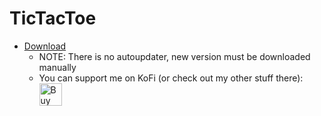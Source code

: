 # TicTacToe
* <a target="_blank" rel="noopener noreferrer" href="https://github.com/Riyufuchi/TicTacToe/releases/tag/v2.2">Download</a>
  * NOTE: There is no autoupdater, new version must be downloaded manually 
  * You can support me on KoFi (or check out my other stuff there): <br>
<a href='https://ko-fi.com/P5P11WTFL' target='_blank'><img height='36' style='border:0px;height:36px;' src='https://cdn.ko-fi.com/cdn/kofi1.png?v=2' border='0' alt='Buy Me a Coffee at ko-fi.com' /></a>
